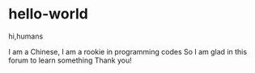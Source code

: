# hello-world

hi,humans

I am a Chinese, I am a rookie in programming codes
So I am glad in this forum to learn something 
Thank you!
